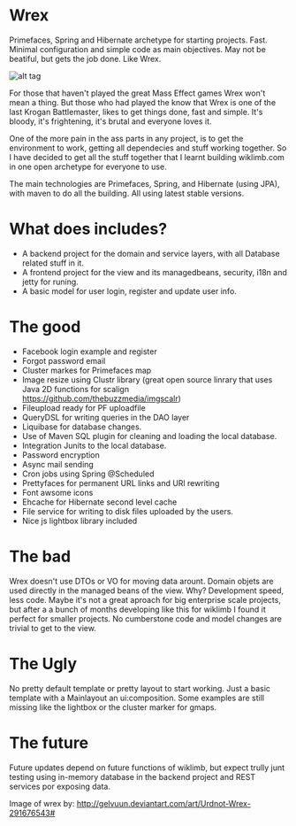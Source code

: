# Wrex
Primefaces, Spring and Hibernate archetype for starting projects. Fast. Minimal configuration and simple code as main objectives. May not be beatiful, but gets the job done. Like Wrex.

![alt tag](https://github.com/konum/wrex/blob/master/wrex.jpg?raw=true)

For those that haven't played the great Mass Effect games Wrex won't mean a thing. But those who had played the know that Wrex is one of the last Krogan Battlemaster, likes to get things done, fast and simple. It's bloody, it's frightening, it's brutal and everyone loves it. 

One of the more pain in the ass parts in any project, is to get the environment to work, getting all dependecies and stuff working together. So I have decided to get all the stuff together that I learnt building wiklimb.com in one open archetype for everyone to use.

The main technologies are Primefaces, Spring, and Hibernate (using JPA), with maven to do all the building.  All using latest stable versions.

# What does includes?
- A backend project for the domain and service layers, with all Database related stuff in it.
- A frontend project for the view and its managedbeans, security, i18n and jetty for runing.
- A basic model for user login, register and update user info.

# The good
- Facebook login example and register
- Forgot password email
- Cluster markes for Primefaces map
- Image resize using Clustr library (great open source linrary that uses Java 2D functions for scalign https://github.com/thebuzzmedia/imgscalr)
- Fileupload ready for PF uploadfile
- QueryDSL for writing queries in the DAO layer
- Liquibase for database changes. 
- Use of Maven SQL plugin for cleaning and loading the local database.
- Integration Junits to the local database.
- Password encryption
- Async mail sending
- Cron jobs using Spring @Scheduled
- Prettyfaces for permanent URL links and URl rewriting
- Font awsome icons
- Ehcache for Hibernate second level cache
- File service for writing to disk files uploaded by the users.
- Nice js lightbox library included


# The bad
Wrex doesn't use DTOs or VO for moving data arount. Domain objets are used directly in the managed beans of the view. Why? Development speed, less code. Maybe it's not a great aproach for big enterprise scale projects, but after a a bunch of months developing like this for wiklimb I found it perfect for smaller projects. No cumberstone code and model changes are trivial to get to the view.  

# The Ugly
No pretty default template or pretty layout to start working. Just a basic template with a Mainlayout an ui:composition. Some examples are still missing like the lightbox or the cluster marker for gmaps.

# The future
Future updates depend on future functions of wiklimb, but expect trully junt testing using in-memory database in the backend project and REST services por exposing data.

Image of wrex by: http://gelvuun.deviantart.com/art/Urdnot-Wrex-291676543#
